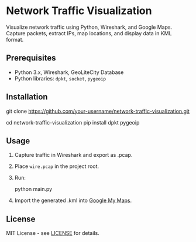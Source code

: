 # Network Traffic Visualization

Visualize network traffic using Python, Wireshark, and Google Maps. Capture packets, extract IPs, map locations, and display data in KML format.

## Prerequisites
- Python 3.x, Wireshark, GeoLiteCity Database
- Python libraries: `dpkt`, `socket`, `pygeoip`

## Installation

git clone https://github.com/your-username/network-traffic-visualization.git

cd network-traffic-visualization
pip install dpkt pygeoip


## Usage
1. Capture traffic in Wireshark and export as .pcap.
2. Place `wire.pcap` in the project root.
3. Run:

      python main.py
   
5. Import the generated .kml into [Google My Maps](https://www.google.com/mymaps).

## License
MIT License - see [LICENSE](LICENSE) for details.

